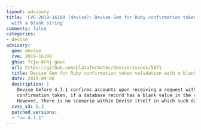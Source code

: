 ```yaml
---
layout: advisory
title: 'CVE-2019-16109 (devise): Devise Gem for Ruby confirmation token validation
  with a blank string'
comments: false
categories:
- devise
advisory:
  gem: devise
  cve: 2019-16109
  ghsa: fcjw-8rhj-gwwc
  url: https://github.com/plataformatec/devise/issues/5071
  title: Devise Gem for Ruby confirmation token validation with a blank string
  date: 2019-09-08
  description: |
    Devise before 4.7.1 confirms accounts upon receiving a request with a blank
    confirmation_token, if a database record has a blank value in the confirmation_token column.
    However, there is no scenario within Devise itself in which such database records would exist.
  cvss_v3: 5.3
  patched_versions:
  - ">= 4.7.1"
---
```

